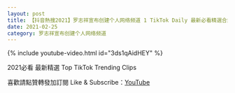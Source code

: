 ```yaml
---
layout: post
title: 【抖音熱搜2021】罗志祥宣布创建个人网络频道 1 TikTok Daily 最新必看精選合集2021 02 25
date: 2021-02-25
category: 罗志祥宣布创建个人网络频道
---
```


{% include youtube-video.html id="3ds1qAidHEY" %}

2021必看 最新精選 Top TikTok Trending Clips

喜歡請點贊轉發加訂閱 Like & Subscribe：[YouTube](https://www.youtube.com/channel/UCAoR7VcanIPd04uEq_GIylA/videos)

